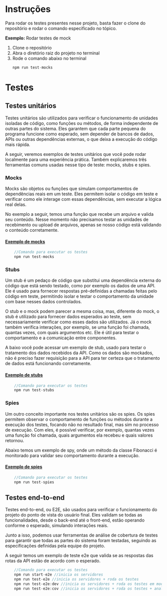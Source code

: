# Instruções
Para rodar os testes presentes nesse projeto, basta fazer o clone do repositório e rodar o comando especificado no tópico.

**Exemplo:** Rodar testes de mock
1. Clone o repositório
2. Abra o diretório raiz do projeto no terminal
3. Rode o comando abaixo no terminal
   ``` javascript
   npm run test-mocks
   ```

# Testes

## Testes unitários
Testes unitários são utilizados para verificar o funcionamento de unidades isoladas de código, como funções ou métodos, de forma independente de outras partes do sistema. Eles garantem que cada parte pequena do programa funcione como esperado, sem depender de bancos de dados, APIs ou outras dependências externas, o que deixa a execução do código mais rápida.

A seguir, veremos exemplos de testes unitários que você pode rodar localmente para uma experiência prática. Também explicaremos três ferramentas comuns usadas nesse tipo de teste: mocks, stubs e spies.

### Mocks
Mocks são objetos ou funções que simulam comportamentos de dependências reais em um teste. Eles permitem isolar o código em teste e verificar como ele interage com essas dependências, sem executar a lógica real delas.

No exemplo a seguir, temos uma função que recebe um arquivo e valida seu conteúdo. Nesse momento não precisamos testar as unidades de recebimento ou upload de arquivos, apenas se nosso código está validando o conteúdo corretamente.

#### **[Exemplo de mocks](https://github.com/thamiavicente/js-expert/tree/main/Testes-em-Javascript/1-Mocks)**
``` javascript
    //Comando para executar os testes
    npm run test-mocks
```

### Stubs
Um stub é um pedaço de código que substitui uma dependência externa do código que está sendo testado, como por exemplo os dados de uma API. Ele é usado para fornecer respostas pré-definidas a chamadas feitas pelo código em teste, permitindo isolar e testar o comportamento da unidade com base nesses dados controlados.

O stub e o mock podem parecer a mesma coisa, mas, diferente do mock, o stub é utilizado para fornecer dados esperados ao teste, sem necessariamente verificar como esses dados são utilizados. Já o mock também verifica interações, por exemplo, se uma função foi chamada, quantas vezes, com quais argumentos etc. Ele é útil para testar o comportamento e a comunicação entre componentes.

A baixo você pode acessar um exemplo de stub, usado para testar o tratamento dos dados recebidos da API. Como os dados são mockados, não é preciso fazer requisição para a API para ter certeza que o tratamento de dados está funcionando corretamente.

#### **[Exemplo de stubs](https://github.com/thamiavicente/js-expert/tree/main/Testes-em-Javascript/2-Stubs)**
``` javascript
    //Comando para executar os testes
    npm run test-stubs
```

### Spies
Um outro conceito importante nos testes unitários são os spies. Os spies permitem observar o comportamento de funções ou métodos durante a execução dos testes, focando não no resultado final, mas sim no processo de execução. Com eles, é possível verificar, por exemplo, quantas vezes uma função foi chamada, quais argumentos ela recebeu e quais valores retornou.

Abaixo temos um exemplo de spy, onde um método da classe Fibonacci é monitorado para validar seu comportamento durante a execução.

#### **[Exemplo de spies](https://github.com/thamiavicente/js-expert/tree/main/Testes-em-Javascript/3-Spies)**
``` javascript
    //Comando para executar os testes
    npm run test-spies
```

## Testes end-to-end
Testes end-to-end, ou E2E, são usados para verificar o funcionamento do projeto do ponto de vista do usuário final. Eles validam se todas as funcionalidades, desde o back-end até o front-end, estão operando conforme o esperado, simulando interações reais.

Junto a isso, podemos usar ferramentas de análise de cobertura de testes para garantir que todas as partes do sistema foram testadas, seguindo as especificações definidas pela equipe do projeto.

A seguir temos um exemplo de teste e2e que valida se as respostas das rotas da API estão de acordo com o esperado.
``` javascript
    //Comando para executar os testes
    npm run start-e2e //inicia os servidores
    npm run test-e2e //inicia os servidores + roda os testes
    npm run test-e2e:dev //inicia os servidores + roda os testes em modo "watch"
    npm run test-e2e:cov //inicia os servidores + roda os testes + analisa a cobertura de testes
```